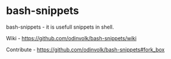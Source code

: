 # bash-snippets
bash-snippets - it is usefull snippets in shell.

Wiki - https://github.com/odinvolk/bash-snippets/wiki

Contribute - https://github.com/odinvolk/bash-snippets#fork_box
